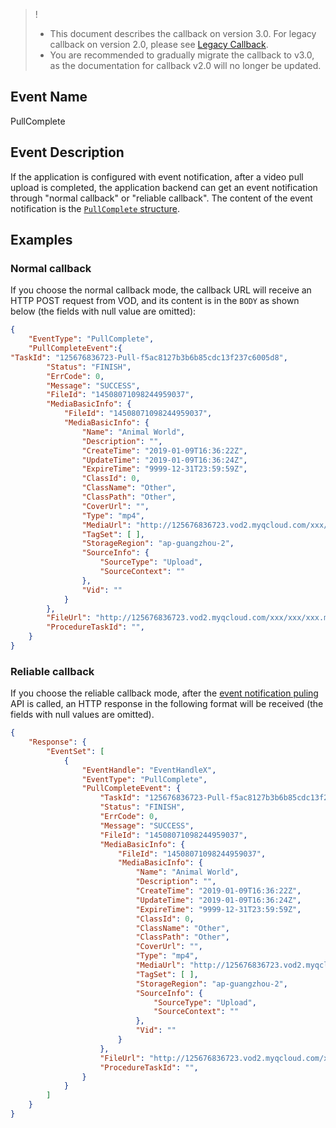 >!
>- This document describes the callback on version 3.0. For legacy callback on version 2.0, please see [Legacy Callback](https://intl.cloud.tencent.com/document/product/266/33962#url-.E6.8B.89.E5.8F.96.E8.A7.86.E9.A2.91.E4.B8.8A.E4.BC.A0.E5.AE.8C.E6.88.90).
>- You are recommended to gradually migrate the callback to v3.0, as the documentation for callback v2.0 will no longer be updated.

## Event Name
PullComplete

## Event Description
If the application is configured with event notification, after a video pull upload is completed, the application backend can get an event notification through "normal callback" or "reliable callback". The content of the event notification is the [`PullComplete` structure](https://intl.cloud.tencent.com/document/product/266/34187#EventContent).


## Examples
### Normal callback
If you choose the normal callback mode, the callback URL will receive an HTTP POST request from VOD, and its content is in the `BODY` as shown below (the fields with null value are omitted):

```json
{
    "EventType": "PullComplete", 
    "PullCompleteEvent":{
"TaskId": "125676836723-Pull-f5ac8127b3b6b85cdc13f237c6005d8", 
        "Status": "FINISH",
        "ErrCode": 0, 
        "Message": "SUCCESS", 
        "FileId": "14508071098244959037", 
        "MediaBasicInfo": {
            "FileId": "14508071098244959037", 
            "MediaBasicInfo": {
                "Name": "Animal World", 
                "Description": "", 
                "CreateTime": "2019-01-09T16:36:22Z", 
                "UpdateTime": "2019-01-09T16:36:24Z", 
                "ExpireTime": "9999-12-31T23:59:59Z", 
                "ClassId": 0, 
                "ClassName": "Other", 
                "ClassPath": "Other", 
                "CoverUrl": "", 
                "Type": "mp4", 
                "MediaUrl": "http://125676836723.vod2.myqcloud.com/xxx/xxx/xxx.mp4", 
                "TagSet": [ ], 
                "StorageRegion": "ap-guangzhou-2", 
                "SourceInfo": {
                    "SourceType": "Upload", 
                    "SourceContext": ""
                }, 
                "Vid": ""
            }
        }, 
        "FileUrl": "http://125676836723.vod2.myqcloud.com/xxx/xxx/xxx.mp4", 
        "ProcedureTaskId": "",
    }
}
```

### Reliable callback
If you choose the reliable callback mode, after the [event notification puling](https://intl.cloud.tencent.com/document/product/266/34187) API is called, an HTTP response in the following format will be received (the fields with null values are omitted).

```json
{
    "Response": {
        "EventSet": [
            {
                "EventHandle": "EventHandleX", 
                "EventType": "PullComplete", 
                "PullCompleteEvent": {
                    "TaskId": "125676836723-Pull-f5ac8127b3b6b85cdc13f237c6005d8", 
                    "Status": "FINISH",
                    "ErrCode": 0, 
                    "Message": "SUCCESS", 
                    "FileId": "14508071098244959037", 
                    "MediaBasicInfo": {
                        "FileId": "14508071098244959037", 
                        "MediaBasicInfo": {
                            "Name": "Animal World", 
                            "Description": "", 
                            "CreateTime": "2019-01-09T16:36:22Z", 
                            "UpdateTime": "2019-01-09T16:36:24Z", 
                            "ExpireTime": "9999-12-31T23:59:59Z", 
                            "ClassId": 0, 
                            "ClassName": "Other", 
                            "ClassPath": "Other", 
                            "CoverUrl": "", 
                            "Type": "mp4", 
                            "MediaUrl": "http://125676836723.vod2.myqcloud.com/xxx/xxx/xxx.mp4", 
                            "TagSet": [ ], 
                            "StorageRegion": "ap-guangzhou-2", 
                            "SourceInfo": {
                                "SourceType": "Upload", 
                                "SourceContext": ""
                            }, 
                            "Vid": ""
                        }
                    }, 
                    "FileUrl": "http://125676836723.vod2.myqcloud.com/xxx/xxx/xxx.mp4", 
                    "ProcedureTaskId": "",
                }
            }
        ]
    }
}
```
